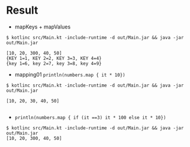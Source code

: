 # Result

- mapKeys + mapValues

```
$ kotlinc src/Main.kt -include-runtime -d out/Main.jar && java -jar out/Main.jar

[10, 20, 300, 40, 50]
{KEY 1=1, KEY 2=2, KEY 3=3, KEY 4=4}
{key 1=6, key 2=7, key 3=8, key 4=9}  

```

- mapping01 ```println(numbers.map { it * 10})```

```
$ kotlinc src/Main.kt -include-runtime -d out/Main.jar && java -jar out/Main.jar

[10, 20, 30, 40, 50]
  
```

- ```println(numbers.map { if (it ==3) it * 100 else it * 10})```

```
$ kotlinc src/Main.kt -include-runtime -d out/Main.jar && java -jar out/Main.jar
[10, 20, 300, 40, 50]  
```
